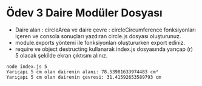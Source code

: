 # Ödev 3 Daire Modüler Dosyası

- Daire alan : circleArea ve daire çevre : circleCircumference fonksiyonları içeren ve consola sonuçları yazdıran circle.js dosyası oluşturunuz.
- module.exports yöntemi ile fonksiyonları oluştururken export ediniz.
- require ve object destructing kullanarak index.js dosyasında yarıçap (r) 5 olacak şekilde ekran çıktısını alınız.

```
node index.js 5
Yarıçapı 5 cm olan dairenin alanı: 78.53981633974483 cm²
Yarıçapı 5 cm olan dairenin çevresi: 31.41592653589793 cm
```